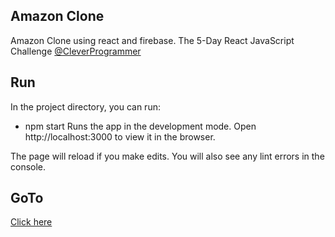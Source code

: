 ## Amazon Clone
Amazon Clone using react and firebase.
The 5-Day React JavaScript Challenge [@CleverProgrammer](https://www.cleverprogrammer.com/)

## Run
In the project directory, you can run:
* npm start
Runs the app in the development mode.
Open http://localhost:3000 to view it in the browser.

The page will reload if you make edits.
You will also see any lint errors in the console.

## GoTo
[Click here](https://challenge-666fe.web.app)
